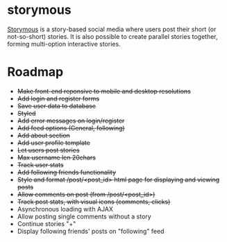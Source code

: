 # storymous

[Storymous](https://aleixfortm.pythonanywhere.com/) is a story-based social media where users post their short (or not-so-short) stories. It is also possible to create parallel stories together, forming multi-option interactive stories. 

# Roadmap
- ~~Make front-end reponsive to mobile and desktop resolutions~~
- ~~Add login and register forms~~
- ~~Save user data to database~~
- ~~Styled~~
- ~~Add error messages on login/register~~
- ~~Add feed options (General, following)~~
- ~~Add about section~~
- ~~Add user profile template~~
- ~~Let users post stories~~
- ~~Max username len 20chars~~
- ~~Track user stats~~
- ~~Add following friends functionality~~ 
- ~~Style and format /post/<post_id> html page for displaying and viewing posts~~
- ~~Allow comments on post (from /post/<post_id>)~~
- ~~Track post stats, with visual icons (comments, clicks)~~
- Asynchronous loading with AJAX
- Allow posting single comments without a story
- Continue stories "+"
- Display following friends' posts on "following" feed
